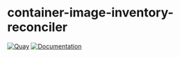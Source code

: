 # container-image-inventory-reconciler

[![Quay](https://img.shields.io/badge/Quay-osism%2Finventory--reconciler-blue.svg)](https://quay.io/repository/osism/inventory-reconciler)
[![Documentation](https://img.shields.io/static/v1?label=&message=documentation&color=blue)](https://osism.tech/docs/guides/configuration-guide/inventory#reconciler)
